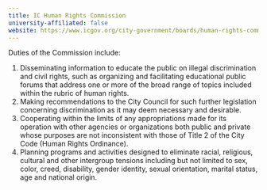 ```yaml
---
title: IC Human Rights Commission
university-affiliated: false
website: https://www.icgov.org/city-government/boards/human-rights-commission
---
```


Duties of the Commission include:

1. Disseminating information to educate the public on illegal discrimination and civil rights, such as organizing and facilitating educational public forums that address one or more of the broad range of topics included within the rubric of human rights.
2. Making recommendations to the City Council for such further legislation concerning discrimination as it may deem necessary and desirable.
3. Cooperating within the limits of any appropriations made for its operation with other agencies or organizations both public and private whose purposes are not inconsistent with those of Title 2 of the City Code (Human Rights Ordinance).
4. Planning programs and activities designed to eliminate racial, religious, cultural and other intergroup tensions including but not limited to sex, color, creed, disability, gender identity, sexual orientation, marital status, age and national origin.
